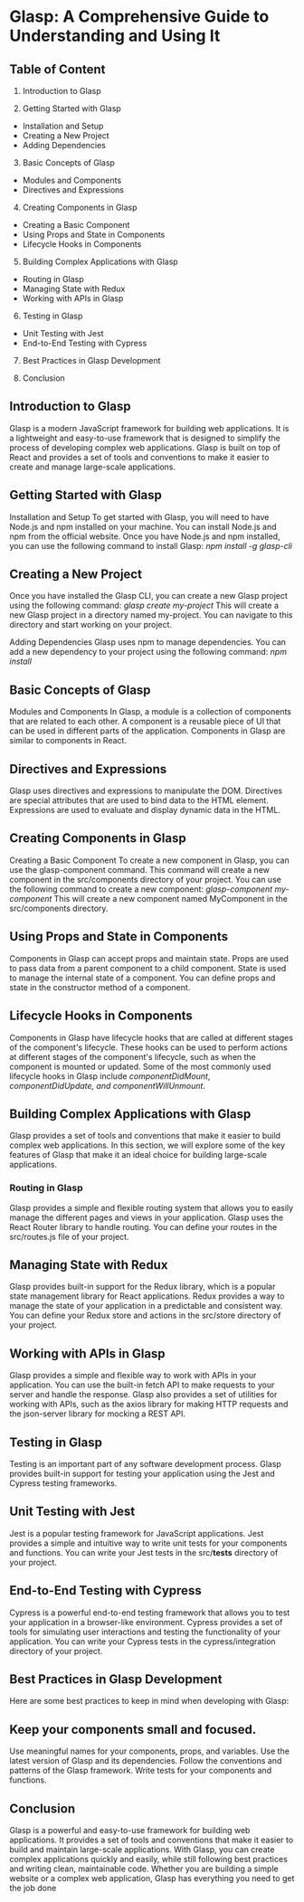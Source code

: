 # Glasp: A Comprehensive Guide to Understanding and Using It

## Table of Content

1. Introduction to Glasp

2. Getting Started with Glasp
- Installation and Setup
- Creating a New Project
- Adding Dependencies

3. Basic Concepts of Glasp
- Modules and Components
- Directives and Expressions

4. Creating Components in Glasp
- Creating a Basic Component
- Using Props and State in Components
- Lifecycle Hooks in Components

5. Building Complex Applications with Glasp
- Routing in Glasp
- Managing State with Redux
- Working with APIs in Glasp

6. Testing in Glasp
- Unit Testing with Jest
- End-to-End Testing with Cypress

7. Best Practices in Glasp Development

8. Conclusion

## Introduction to Glasp

Glasp is a modern JavaScript framework for building web applications. It is a lightweight and easy-to-use framework that is designed to simplify the process of developing complex web applications. Glasp is built on top of React and provides a set of tools and conventions to make it easier to create and manage large-scale applications.

## Getting Started with Glasp

Installation and Setup
To get started with Glasp, you will need to have Node.js and npm installed on your machine. You can install Node.js and npm from the official website. Once you have Node.js and npm installed, you can use the following command to install Glasp:
*npm install -g glasp-cli*

## Creating a New Project

Once you have installed the Glasp CLI, you can create a new Glasp project using the following command:
*glasp create my-project*
This will create a new Glasp project in a directory named my-project. You can navigate to this directory and start working on your project.

Adding Dependencies
Glasp uses npm to manage dependencies. You can add a new dependency to your project using the following command:
*npm install <dependency-name>*

## Basic Concepts of Glasp
Modules and Components
In Glasp, a module is a collection of components that are related to each other. A component is a reusable piece of UI that can be used in different parts of the application. Components in Glasp are similar to components in React.

## Directives and Expressions
Glasp uses directives and expressions to manipulate the DOM. Directives are special attributes that are used to bind data to the HTML element. Expressions are used to evaluate and display dynamic data in the HTML.

## Creating Components in Glasp
Creating a Basic Component
To create a new component in Glasp, you can use the glasp-component command. This command will create a new component in the src/components directory of your project. You can use the following command to create a new component:
*glasp-component my-component*
This will create a new component named MyComponent in the src/components directory.

## Using Props and State in Components
Components in Glasp can accept props and maintain state. Props are used to pass data from a parent component to a child component. State is used to manage the internal state of a component. You can define props and state in the constructor method of a component.

## Lifecycle Hooks in Components
Components in Glasp have lifecycle hooks that are called at different stages of the component's lifecycle. These hooks can be used to perform actions at different stages of the component's lifecycle, such as when the component is mounted or updated. Some of the most commonly used lifecycle hooks in Glasp include *componentDidMount*, *componentDidUpdate, and componentWillUnmount.*

## Building Complex Applications with Glasp
Glasp provides a set of tools and conventions that make it easier to build complex web applications. In this section, we will explore some of the key features of Glasp that make it an ideal choice for building large-scale applications.

### Routing in Glasp
Glasp provides a simple and flexible routing system that allows you to easily manage the different pages and views in your application. Glasp uses the React Router library to handle routing. You can define your routes in the src/routes.js file of your project.

## Managing State with Redux
Glasp provides built-in support for the Redux library, which is a popular state management library for React applications. Redux provides a way to manage the state of your application in a predictable and consistent way. You can define your Redux store and actions in the src/store directory of your project.

## Working with APIs in Glasp
Glasp provides a simple and flexible way to work with APIs in your application. You can use the built-in fetch API to make requests to your server and handle the response. Glasp also provides a set of utilities for working with APIs, such as the axios library for making HTTP requests and the json-server library for mocking a REST API.

## Testing in Glasp
Testing is an important part of any software development process. Glasp provides built-in support for testing your application using the Jest and Cypress testing frameworks.

## Unit Testing with Jest
Jest is a popular testing framework for JavaScript applications. Jest provides a simple and intuitive way to write unit tests for your components and functions. You can write your Jest tests in the src/__tests__ directory of your project.

## End-to-End Testing with Cypress
Cypress is a powerful end-to-end testing framework that allows you to test your application in a browser-like environment. Cypress provides a set of tools for simulating user interactions and testing the functionality of your application. You can write your Cypress tests in the cypress/integration directory of your project.

## Best Practices in Glasp Development
Here are some best practices to keep in mind when developing with Glasp:

## Keep your components small and focused.
Use meaningful names for your components, props, and variables.
Use the latest version of Glasp and its dependencies.
Follow the conventions and patterns of the Glasp framework.
Write tests for your components and functions.

## Conclusion
Glasp is a powerful and easy-to-use framework for building web applications. It provides a set of tools and conventions that make it easier to build and maintain large-scale applications. With Glasp, you can create complex applications quickly and easily, while still following best practices and writing clean, maintainable code. Whether you are building a simple website or a complex web application, Glasp has everything you need to get the job done
